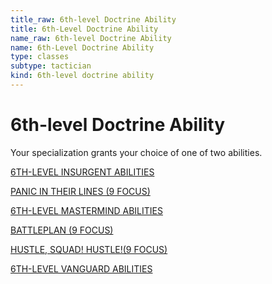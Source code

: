 ```yaml
---
title_raw: 6th-level Doctrine Ability
title: 6th-Level Doctrine Ability
name_raw: 6th-level Doctrine Ability
name: 6th-Level Doctrine Ability
type: classes
subtype: tactician
kind: 6th-level doctrine ability
---
```


# 6th-level Doctrine Ability

Your specialization grants your choice of one of two abilities.

[6TH-LEVEL INSURGENT ABILITIES](./6th-Level%20Insurgent%20Abilities.md)

[PANIC IN THEIR LINES (9 FOCUS)](./Panic%20In%20Their%20Lines.md)

[6TH-LEVEL MASTERMIND ABILITIES](./6th-Level%20Mastermind%20Abilities.md)

[BATTLEPLAN (9 FOCUS)](./Battleplan.md)

[HUSTLE, SQUAD! HUSTLE!(9 FOCUS)](<./Hustle%20Squad%20HUSTLE(9%20FOCUS).md>)

[6TH-LEVEL VANGUARD ABILITIES](./6th-Level%20Vanguard%20Abilities/6th-Level%20Vanguard%20Abilities.md)
